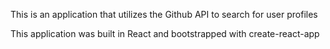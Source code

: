 This is an application that utilizes the Github API to search for user profiles

This application was built in React and bootstrapped with create-react-app
